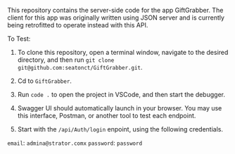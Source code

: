 This repository contains the server-side code for the app GiftGrabber. The client for this app was originally written using JSON server and is currently being retrofitted to operate instead with this API.

To Test:

1. To clone this repository, open a terminal window, navigate to the desired directory, and then run `git clone git@github.com:seatonct/GiftGrabber.git`.

2. Cd to `GiftGrabber`.

3. Run `code .` to open the project in VSCode, and then start the debugger.

4. Swagger UI should automatically launch in your browser. You may use this interface, Postman, or another tool to test each endpoint.

6. Start with the `/api/Auth/login` enpoint, using the following credentials.

`email`: `admina@strator.comx`
`password`: `password`
